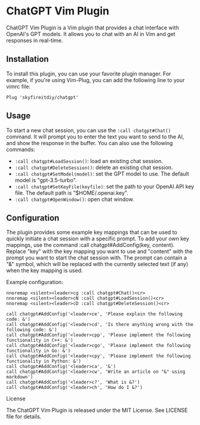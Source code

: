 # ChatGPT Vim Plugin

ChatGPT Vim Plugin is a Vim plugin that provides a chat interface with OpenAI's GPT models. It allows you to chat with an AI in Vim and get responses in real-time.

## Installation

To install this plugin, you can use your favorite plugin manager. For example, if you're using Vim-Plug, you can add the following line to your vimrc file:

```vim
Plug 'skyfireitdiy/chatgpt'
```

## Usage

To start a new chat session, you can use the `:call chatgpt#Chat()` command. It will prompt you to enter the text you want to send to the AI, and show the response in the buffer. You can also use the following commands:

- `:call chatgpt#LoadSession()`: load an existing chat session.
- `:call chatgpt#DeleteSession()`: delete an existing chat session.
- `:call chatgpt#SetModel(model)`: set the GPT model to use. The default model is "gpt-3.5-turbo".
- `:call chatgpt#SetKeyFile(keyfile)`: set the path to your OpenAI API key file. The default path is "$HOME/.openai.key".
- `:call chatgpt#OpenWindow()`: open chat window.

## Configuration

The plugin provides some example key mappings that can be used to quickly initiate a chat session with a specific prompt. To add your own key mappings, use the command :call chatgpt#AddConfig(key, content). Replace "key" with the key mapping you want to use and "content" with the prompt you want to start the chat session with. The prompt can contain a "&" symbol, which will be replaced with the currently selected text (if any) when the key mapping is used.

Example configuration:

```vim
nnoremap <silent><leader>cg :call chatgpt#Chat()<cr>
nnoremap <silent><leader>cN :call chatgpt#LoadSession()<cr>
nnoremap <silent><leader>cD :call chatgpt#DeleteSession()<cr>

call chatgpt#AddConfig('<leader>ce', 'Please explain the following code: &')
call chatgpt#AddConfig('<leader>cd', 'Is there anything wrong with the following code: &')
call chatgpt#AddConfig('<leader>cpp', 'Please implement the following functionality in C++: &')
call chatgpt#AddConfig('<leader>cgo', 'Please implement the following functionality in Go: &')
call chatgpt#AddConfig('<leader>cpy', 'Please implement the following functionality in Python: &')
call chatgpt#AddConfig('<leader>ca', '&')
call chatgpt#AddConfig('<leader>cw', 'Write an article on "&" using markdown')
call chatgpt#AddConfig('<leader>c?', 'What is &?')
call chatgpt#AddConfig('<leader>ch', 'How do I &?')
```

License

The ChatGPT Vim Plugin is released under the MIT License. See LICENSE file for details.

